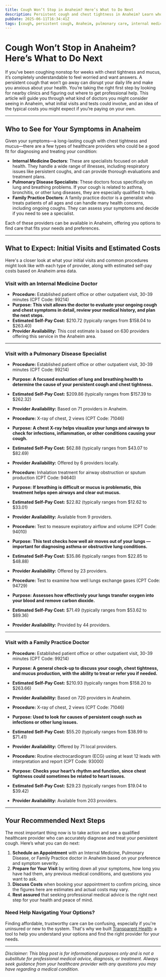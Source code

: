 ```yaml
---
title: Cough Won’t Stop in Anaheim? Here’s What to Do Next  
description: Persistent cough and chest tightness in Anaheim? Learn who to see, expected costs, and your next steps for professional care.  
pubDate: 2025-06-11T16:34:41Z
tags: [cough, persistent cough, Anaheim, pulmonary care, internal medicine, family practice, healthcare costs]  
---
```


# Cough Won’t Stop in Anaheim? Here’s What to Do Next

If you've been coughing nonstop for weeks with chest tightness and mucus, it’s completely understandable to feel worried and want answers. A persistent cough that won’t go away can disrupt your daily life and make you anxious about your health. You’re taking the right first step by looking for nearby clinics and figuring out where to get professional help. This article will guide you through what kind of doctors you might consider seeing in Anaheim, what initial visits and tests could involve, and an idea of the typical costs you might expect if you’re paying on your own.

---

## Who to See for Your Symptoms in Anaheim

Given your symptoms—a long-lasting cough with chest tightness and mucus—there are a few types of healthcare providers who could be a good fit for diagnosing and treating your condition:

- **Internal Medicine Doctors**: These are specialists focused on adult health. They handle a wide range of illnesses, including respiratory issues like persistent coughs, and can provide thorough evaluations and treatment plans.
- **Pulmonary Disease Specialists**: These doctors focus specifically on lung and breathing problems. If your cough is related to asthma, bronchitis, or other lung diseases, they are especially qualified to help.
- **Family Practice Doctors**: A family practice doctor is a generalist who treats patients of all ages and can handle many health concerns, including ongoing coughs. They can assess your symptoms and decide if you need to see a specialist.

Each of these providers can be available in Anaheim, offering you options to find care that fits your needs and preferences.

---

## What to Expect: Initial Visits and Estimated Costs

Here's a closer look at what your initial visits and common procedures might look like with each type of provider, along with estimated self-pay costs based on Anaheim area data.

### Visit with an Internal Medicine Doctor

- **Procedure:** Established patient office or other outpatient visit, 30-39 minutes (CPT Code: 99214)  
- **Purpose:** **This visit allows the doctor to evaluate your ongoing cough and chest symptoms in detail, review your medical history, and plan the next steps.**  
- **Estimated Self-Pay Cost:** $210.72 (typically ranges from $158.04 to $263.40)  
- **Provider Availability:** This cost estimate is based on 630 providers offering this service in the Anaheim area.

---

### Visit with a Pulmonary Disease Specialist

- **Procedure:** Established patient office or other outpatient visit, 30-39 minutes (CPT Code: 99214)  
- **Purpose:** **A focused evaluation of lung and breathing health to determine the cause of your persistent cough and chest tightness.**  
- **Estimated Self-Pay Cost:** $209.86 (typically ranges from $157.39 to $262.32)  
- **Provider Availability:** Based on 71 providers in Anaheim.

- **Procedure:** X-ray of chest, 2 views (CPT Code: 71046)  
- **Purpose:** **A chest X-ray helps visualize your lungs and airways to check for infections, inflammation, or other conditions causing your cough.**  
- **Estimated Self-Pay Cost:** $62.88 (typically ranges from $43.07 to $82.69)  
- **Provider Availability:** Offered by 6 providers locally.

- **Procedure:** Inhalation treatment for airway obstruction or sputum production (CPT Code: 94640)  
- **Purpose:** **If breathing is difficult or mucus is problematic, this treatment helps open airways and clear out mucus.**  
- **Estimated Self-Pay Cost:** $22.82 (typically ranges from $12.62 to $33.01)  
- **Provider Availability:** Available from 9 providers.

- **Procedure:** Test to measure expiratory airflow and volume (CPT Code: 94010)  
- **Purpose:** **This test checks how well air moves out of your lungs — important for diagnosing asthma or obstructive lung conditions.**  
- **Estimated Self-Pay Cost:** $35.86 (typically ranges from $22.85 to $48.88)  
- **Provider Availability:** Offered by 23 providers.

- **Procedure:** Test to examine how well lungs exchange gases (CPT Code: 94729)  
- **Purpose:** **Assesses how effectively your lungs transfer oxygen into your blood and remove carbon dioxide.**  
- **Estimated Self-Pay Cost:** $71.49 (typically ranges from $53.62 to $89.36)  
- **Provider Availability:** Provided by 44 providers.

---

### Visit with a Family Practice Doctor

- **Procedure:** Established patient office or other outpatient visit, 30-39 minutes (CPT Code: 99214)  
- **Purpose:** **A general check-up to discuss your cough, chest tightness, and mucus production, with the ability to treat or refer you if needed.**  
- **Estimated Self-Pay Cost:** $210.93 (typically ranges from $158.20 to $263.66)  
- **Provider Availability:** Based on 720 providers in Anaheim.

- **Procedure:** X-ray of chest, 2 views (CPT Code: 71046)  
- **Purpose:** **Used to look for causes of persistent cough such as infections or other lung issues.**  
- **Estimated Self-Pay Cost:** $55.20 (typically ranges from $38.99 to $71.41)  
- **Provider Availability:** Offered by 71 local providers.

- **Procedure:** Routine electrocardiogram (ECG) using at least 12 leads with interpretation and report (CPT Code: 93000)  
- **Purpose:** **Checks your heart’s rhythm and function, since chest tightness could sometimes be related to heart issues.**  
- **Estimated Self-Pay Cost:** $29.23 (typically ranges from $19.04 to $39.42)  
- **Provider Availability:** Available from 203 providers.

---

## Your Recommended Next Steps

The most important thing now is to take action and see a qualified healthcare provider who can accurately diagnose and treat your persistent cough. Here’s what you can do next:

1. **Schedule an Appointment** with an Internal Medicine, Pulmonary Disease, or Family Practice doctor in Anaheim based on your preference and symptom severity.
2. **Prepare for Your Visit** by writing down all your symptoms, how long you have had them, any previous medical conditions, and questions you want to ask.
3. **Discuss Costs** when booking your appointment to confirm pricing, since the figures here are estimates and actual costs may vary.
4. **Rest assured** that seeking professional medical advice is the right next step for your health and peace of mind.

### Need Help Navigating Your Options?

Finding affordable, trustworthy care can be confusing, especially if you're uninsured or new to the system. That's why we built [Transparent Health](https://transparenthealth.ai): a tool to help you understand your options and find the right provider for your needs.

---

*Disclaimer: This blog post is for informational purposes only and is not a substitute for professional medical advice, diagnosis, or treatment. Always seek guidance from your healthcare provider with any questions you may have regarding a medical condition.*